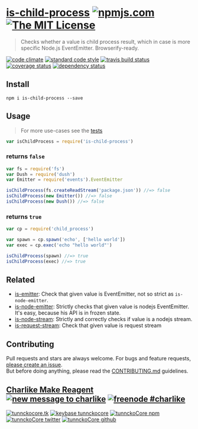 # [is-child-process][author-www-url] [![npmjs.com][npmjs-img]][npmjs-url] [![The MIT License][license-img]][license-url] 

> Checks whether a value is child process result, which in case is more specific Node.js EventEmitter. Browserify-ready.

[![code climate][codeclimate-img]][codeclimate-url] [![standard code style][standard-img]][standard-url] [![travis build status][travis-img]][travis-url] [![coverage status][coveralls-img]][coveralls-url] [![dependency status][david-img]][david-url]


## Install
```
npm i is-child-process --save
```


## Usage
> For more use-cases see the [tests](./test.js)

```js
var isChildProcess = require('is-child-process')
```

### returns `false`

```js
var fs = require('fs')
var Dush = require('dush')
var Emitter = require('events').EventEmitter

isChildProcess(fs.createReadStream('package.json')) //=> false
isChildProcess(new Emitter()) //=> false
isChildProcess(new Dush()) //=> false
```

### returns `true`

```js
var cp = require('child_process')

var spawn = cp.spawn('echo', ['hello world'])
var exec = cp.exec('echo "hello world"')

isChildProcess(spawn) //=> true
isChildProcess(exec) //=> true
```


## Related
- [is-emitter](https://github.com/tunnckocore/is-emitter): Check that given value is EventEmitter, not so strict as `is-node-emitter`.
- [is-node-emitter](https://github.com/tunnckocore/is-node-emitter): Strictly checks that given value is nodejs EventEmitter. It's easy, because his API is in frozen state.
- [is-node-stream](https://github.com/tunnckocore/is-node-stream): Strictly and correctly checks if value is a nodejs stream.
- [is-request-stream](https://github.com/tunnckocore/is-request-stream): Check that given value is request stream


## Contributing
Pull requests and stars are always welcome. For bugs and feature requests, [please create an issue](https://github.com/tunnckoCore/is-child-process/issues/new).  
But before doing anything, please read the [CONTRIBUTING.md](./CONTRIBUTING.md) guidelines.


## [Charlike Make Reagent](http://j.mp/1stW47C) [![new message to charlike][new-message-img]][new-message-url] [![freenode #charlike][freenode-img]][freenode-url]

[![tunnckocore.tk][author-www-img]][author-www-url] [![keybase tunnckocore][keybase-img]][keybase-url] [![tunnckoCore npm][author-npm-img]][author-npm-url] [![tunnckoCore twitter][author-twitter-img]][author-twitter-url] [![tunnckoCore github][author-github-img]][author-github-url]


[npmjs-url]: https://www.npmjs.com/package/is-child-process
[npmjs-img]: https://img.shields.io/npm/v/is-child-process.svg?label=is-child-process

[license-url]: https://github.com/tunnckoCore/is-child-process/blob/master/LICENSE.md
[license-img]: https://img.shields.io/badge/license-MIT-blue.svg


[codeclimate-url]: https://codeclimate.com/github/tunnckoCore/is-child-process
[codeclimate-img]: https://img.shields.io/codeclimate/github/tunnckoCore/is-child-process.svg

[travis-url]: https://travis-ci.org/tunnckoCore/is-child-process
[travis-img]: https://img.shields.io/travis/tunnckoCore/is-child-process.svg

[coveralls-url]: https://coveralls.io/r/tunnckoCore/is-child-process
[coveralls-img]: https://img.shields.io/coveralls/tunnckoCore/is-child-process.svg

[david-url]: https://david-dm.org/tunnckoCore/is-child-process
[david-img]: https://img.shields.io/david/tunnckoCore/is-child-process.svg

[standard-url]: https://github.com/feross/standard
[standard-img]: https://img.shields.io/badge/code%20style-standard-brightgreen.svg


[author-www-url]: http://www.tunnckocore.tk
[author-www-img]: https://img.shields.io/badge/www-tunnckocore.tk-fe7d37.svg

[keybase-url]: https://keybase.io/tunnckocore
[keybase-img]: https://img.shields.io/badge/keybase-tunnckocore-8a7967.svg

[author-npm-url]: https://www.npmjs.com/~tunnckocore
[author-npm-img]: https://img.shields.io/badge/npm-~tunnckocore-cb3837.svg

[author-twitter-url]: https://twitter.com/tunnckoCore
[author-twitter-img]: https://img.shields.io/badge/twitter-@tunnckoCore-55acee.svg

[author-github-url]: https://github.com/tunnckoCore
[author-github-img]: https://img.shields.io/badge/github-@tunnckoCore-4183c4.svg

[freenode-url]: http://webchat.freenode.net/?channels=charlike
[freenode-img]: https://img.shields.io/badge/freenode-%23charlike-5654a4.svg

[new-message-url]: https://github.com/tunnckoCore/ama
[new-message-img]: https://img.shields.io/badge/ask%20me-anything-green.svg